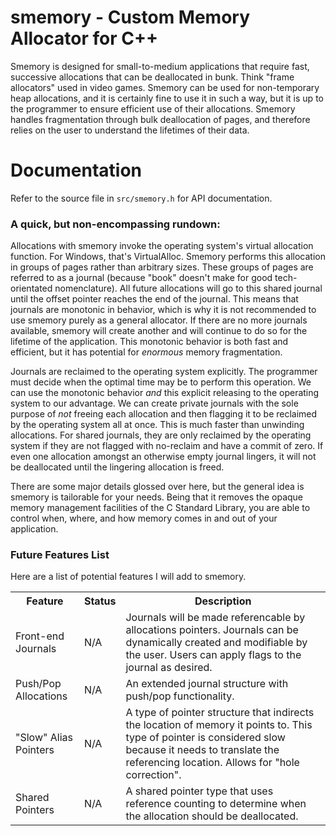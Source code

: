 # smemory - Custom Memory Allocator for C++

Smemory is designed for small-to-medium applications that require fast, successive
allocations that can be deallocated in bunk. Think "frame allocators" used in video games.
Smemory can be used for non-temporary heap allocations, and it is certainly fine to use it
in such a way, but it is up to the programmer to ensure efficient use of their allocations.
Smemory handles fragmentation through bulk deallocation of pages, and therefore relies
on the user to understand the lifetimes of their data.

# Documentation

Refer to the source file in `src/smemory.h` for API documentation.

### A quick, but non-encompassing rundown:

Allocations with smemory invoke the operating system's virtual allocation function.
For Windows, that's VirtualAlloc. Smemory performs this allocation in groups of pages rather than
arbitrary sizes. These groups of pages are referred to as a journal (because "book" doesn't
make for good tech-orientated nomenclature). All future allocations will go to this
shared journal until the offset pointer reaches the end of the journal. This means
that journals are monotonic in behavior, which is why it is not recommended to use
smemory purely as a general allocator. If there are no more journals available,
smemory will create another and will continue to do so for the lifetime of the
application. This monotonic behavior is both fast and efficient, but it has potential
for *enormous* memory fragmentation.

Journals are reclaimed to the operating system explicitly. The programmer must
decide when the optimal time may be to perform this operation. We can use the
monotonic behavior *and* this explicit releasing to the operating system to our advantage.
We can create private journals with the sole purpose of *not* freeing each allocation
and then flagging it to be reclaimed by the operating system all at once. This is
much faster than unwinding allocations. For shared journals, they are only reclaimed
by the operating system if they are not flagged with no-reclaim and have a commit of
zero. If even one allocation amongst an otherwise empty journal lingers, it will not
be deallocated until the lingering allocation is freed.

There are some major details glossed over here, but the general idea is smemory is
tailorable for your needs. Being that it removes the opaque memory management facilities
of the C Standard Library, you are able to control when, where, and how memory comes
in and out of your application.

### Future Features List

Here are a list of potential features I will add to smemory.

<table>
	<tr>
		<th>Feature</th>
		<th width="5%">Status</th>
		<th width="65%">Description</th>
	</tr>
	<tr>
		<td>Front-end Journals</td>
		<td>N/A</td>
		<td>
			Journals will be made referencable by allocations pointers. Journals
			can be dynamically created and modifiable by the user. Users can apply
			flags to the journal as desired.
		</td>
	</tr>
	<tr>
		<td>Push/Pop Allocations</td>
		<td>N/A</td>
		<td>
			An extended journal structure with push/pop functionality.
		</td>
	</tr>
	<tr>
		<td>"Slow" Alias Pointers</td>
		<td>N/A</td>
		<td>
			A type of pointer structure that indirects the location of memory it
			points to. This type of pointer is considered slow because it needs to
			translate the referencing location. Allows for "hole correction".
		</td>
	</tr>
	<tr>
		<td>Shared Pointers</td>
		<td>N/A</td>
		<td>
			A shared pointer type that uses reference counting to determine when
			the allocation should be deallocated.
		</td>
	</tr>
</table>

